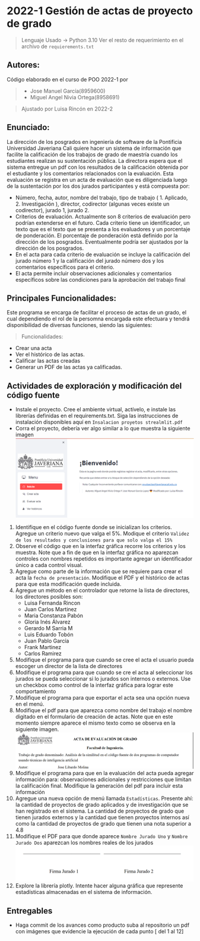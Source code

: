 # 2022-1 Gestión de actas de proyecto de grado
> Lenguaje Usado -> Python 3.10
> Ver el resto de requerimiento en el archivo de `requierements.txt`

## Autores:
Código elaborado en el curso de POO 2022-1 por
> * Jose Manuel García(8959600)
> * Miguel Angel Nivia Ortega(8958691)

>Ajustado por Luisa Rincón en 2022-2

## Enunciado:
La dirección de los posgrados en ingeniería de software de la Pontificia Universidad Javeriana Cali quiere hacer un
sistema de información que facilite la calificación de los trabajos de grado de maestría cuando los estudiantes realizan
su sustentación pública. La directora espera que el sistema entregue un pdf con los resultados de la
calificación obtenida por el estudiante y los comentarios relacionados con la evaluación. Esta evaluación se registra
en un acta de evaluación que es diligenciada luego de la sustentación por los dos jurados participantes y está
compuesta por:
* Número, fecha, autor, nombre del trabajo, tipo de trabajo ( 1. Aplicado, 2. Investigación ), director,
codirector (algunas veces existe un codirector), jurado 1, jurado 2.
* Criterios de evaluación. Actualmente son 8 criterios de evaluación pero podrían extenderse en el futuro.
Cada criterio tiene un identificador, un texto que es el texto que se presenta a los evaluadores y un
porcentaje de ponderación. El porcentaje de ponderación está definido por la dirección de los posgrados.
Eventualmente podría ser ajustados por la dirección de los posgrados.
* En el acta para cada criterio de evaluación se incluye la calificación del jurado número 1 y la calificación del
jurado número dos y los comentarios específicos para el criterio.
* El acta permite incluir observaciones adicionales y comentarios específicos sobre las condiciones para la
aprobación del trabajo final

## Principales Funcionalidades:
Este programa se encarga de facilitar el proceso de actas de un grado, el cual dependiendo el rol de la persomna
encargada este efectuara y tendrá disponibilidad de diversas funciones, siendo las siguientes:
>Funcionalidades:
* Crear una acta
* Ver el histórico de las actas.
* Calificar las actas creadas 
* Generar un PDF de las actas ya calificadas.


## Actividades de exploración y modificación del código fuente
* Instale el proyecto. Cree el ambiente virtual, actívelo, e instale las librerías definidas en el requirements.txt. Siga las instrucciones de instalación disponibles aquí en ``Insalacion proyetos strealmlit.pdf``
* Corra el proyecto, debería ver algo similar a lo que muestra la siguiente imagen
![img.png](img/home.png)
1. Identifique en el código fuente donde se inicializan los criterios. Agregue un criterio nuevo que valga el 5%. Modique el criterio `Validez de los resultados y conclusiones para que solo valga el 15%`
2. Observe el código que en la interfaz gráfica recorre los criterios y los muestra. Note que a fin de que en la interfaz gráfica no aparezcan controles con nombres repetidos es importante agregar un identificador único a cada control visual. 
3. Agregue como parte de la información que se requiere para crear el acta la `fecha de presentación`. Modifique el PDF y el histórico de actas para que esta modificación quede incluida.
4. Agregue un método en el controlador que retorne la lista de directores, los directores posibles son:
     * Luisa Fernanda Rincon
     * Juan Carlos Martinez
     * Maria Constanza Pabón
     * Gloria Inés Álvarez
     * Gerardo M Sarria M
     * Luis Eduardo Tobón
     * Juan Pablo García
     * Frank Martinez
     * Carlos Ramirez
5. Modifique el programa para que cuando se cree el acta el usuario pueda escoger un director de la lista de directores 
6. Modifique el programa para que cuando se cre el acta al seleccionar los jurados se pueda seleccionar si lo jurados son internos o externos. Use un checkbox como control de la interfaz gráfica para lograr este comportamiento 
7. Modifique el programa para que exportar el acta sea una opción nueva en el menú. 
8. Modifique el pdf para que aparezca como nombre del trabajo el nombre digitado en el formulario de creación de actas. Note que en este momento siempre aparece el mismo texto como se observa en la siguiente imagen.
![img.png](img/errorNombre.png)
9. Modifique el programa para que en la evaluación del acta pueda agregar información para: observaciones adicionales y restricciones que limitan la calificación final. Modifique la generación del pdf para incluir esta información 
10. Agregue una nueva opción de menú llamada ``Estadísticas``.  Presente ahí: la cantidad de proyectos de grado aplicados y de investigación que se han registrado en el sistema.  La cantidad de proyectos de grado que tienen jurados externos y la cantidad que tienen proyectos internos así como la cantidad de proyectos de grado que tienen una nota superior a 4.8 
11. Modifique el PDF para que donde aparece ``Nombre Jurado Uno``  y ``Nombre Jurado Dos`` aparezcan los nombres reales de los jurados
![img.png](img/firmas.png)
12. Explore la librería plotly. Intente hacer alguna gráfica que represente estadísticas almacenadas en el sistema de información.

## Entregables
* Haga commit de los avances como producto suba al repositorio un pdf con imágenes que evidencie la ejecución de cada punto [ del 1 al 12]